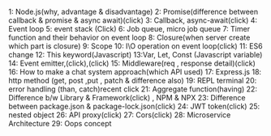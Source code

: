 1: Node.js(why, advantage & disadvantage)
2: Promise(difference between callback & promise & async await)(click)
3: Callback, async-await(click)
4: Event loop
5: event stack (Click)
6: Job queue, micro job queue
7: Timer function and their behavior on event loop 
8: Closure(when server create which part is closure)
9: Scope
10: I\O operation on event loop(click)
11: ES6 change 
12: This keyword(Javascript)
13:Var, Let, Const (Javascript variable)
14: Event emitter,(click),(click)
15: Middleware(req , response detail)(click)
16: How to  make a chat system approach(which API used)
17: Express.js
18: http method (get, post ,put , patch & difference also)
19: REPL terminal
20: error handling (than, catch)recent click
21: Aggregate function(having)
22: Difference b/w Library & Framework(click) , NPM & NPX
23: Difference between package.json & package-lock.json(click)
24: JWT token(click)
25: nested object
26: API proxy(click)
27: Cors(click)
28: Microservice Architecture
29: Oops concept
